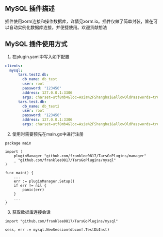 ## MySQL 插件描述

插件使用xorm连接和操作数据库，详情见xorm.io。插件仅做了简单封装，旨在可以自动实例化数据库连接，并便捷使用。欢迎贡献想法
## MySQL 插件使用方式
1. 在plugin.yaml中写入如下配置
```yaml
clients:
  mysql:
      tars.test2.db:
        db_name: db_test
        user: root
        password: "123456"
        address: 127.0.0.1:3306
        args: charset=utf8mb4&loc=Asia%2FShanghai&allowOldPasswords=true&parseTime=true
      tars.test.db:
        db_name: db_test2
        user: root
        password: "123456"
        address: 127.0.0.1:3306
        args: charset=utf8mb4&loc=Asia%2FShanghai&allowOldPasswords=true&parseTime=true
```
2. 使用时需要预先在main.go中进行注册

```golang
package main

import (
    pluginManager "github.com/franklee0817/TarsGoPlugins/manager"
    _ "github.com/franklee0817/TarsGoPlugins/mysql"
)

func main() {
	...
	err := pluginManager.Setup()
	if err != nil {
		panic(err)
    }
	...
}
```

3. 获取数据库连接会话
```golang
import "github.com/franklee0817/TarsGoPlugins/mysql"

sess, err := mysql.NewSession(dbconf.TestDbInst)

```